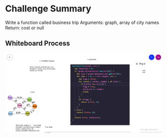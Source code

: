 # Challenge Summary

Write a function called business trip
Arguments: graph, array of city names
Return: cost or null

## Whiteboard Process

![graphBtrip](./img/whcode277.JPG)

